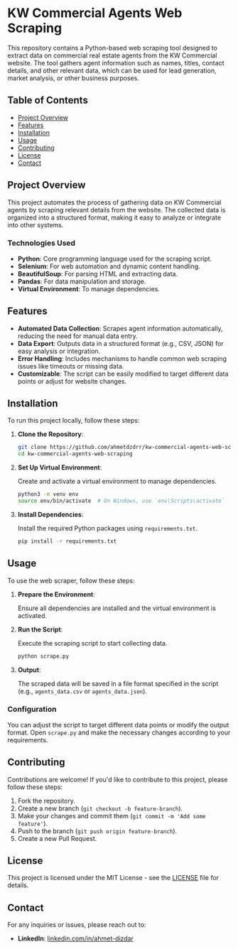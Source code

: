 # KW Commercial Agents Web Scraping

This repository contains a Python-based web scraping tool designed to extract data on commercial real estate agents from the KW Commercial website. The tool gathers agent information such as names, titles, contact details, and other relevant data, which can be used for lead generation, market analysis, or other business purposes.

## Table of Contents

- [Project Overview](#project-overview)
- [Features](#features)
- [Installation](#installation)
- [Usage](#usage)
- [Contributing](#contributing)
- [License](#license)
- [Contact](#contact)

## Project Overview

This project automates the process of gathering data on KW Commercial agents by scraping relevant details from the website. The collected data is organized into a structured format, making it easy to analyze or integrate into other systems.

### Technologies Used

- **Python**: Core programming language used for the scraping script.
- **Selenium**: For web automation and dynamic content handling.
- **BeautifulSoup**: For parsing HTML and extracting data.
- **Pandas**: For data manipulation and storage.
- **Virtual Environment**: To manage dependencies.

## Features

- **Automated Data Collection**: Scrapes agent information automatically, reducing the need for manual data entry.
- **Data Export**: Outputs data in a structured format (e.g., CSV, JSON) for easy analysis or integration.
- **Error Handling**: Includes mechanisms to handle common web scraping issues like timeouts or missing data.
- **Customizable**: The script can be easily modified to target different data points or adjust for website changes.

## Installation

To run this project locally, follow these steps:

1. **Clone the Repository**:

   ```bash
   git clone https://github.com/ahmetdzdrr/kw-commercial-agents-web-scraping.git
   cd kw-commercial-agents-web-scraping
   ```

2. **Set Up Virtual Environment**:

   Create and activate a virtual environment to manage dependencies.

   ```bash
   python3 -m venv env
   source env/bin/activate  # On Windows, use `env\Scripts\activate`
   ```

3. **Install Dependencies**:

   Install the required Python packages using `requirements.txt`.

   ```bash
   pip install -r requirements.txt
   ```

## Usage

To use the web scraper, follow these steps:

1. **Prepare the Environment**:

   Ensure all dependencies are installed and the virtual environment is activated.

2. **Run the Script**:

   Execute the scraping script to start collecting data.

   ```bash
   python scrape.py
   ```

3. **Output**:

   The scraped data will be saved in a file format specified in the script (e.g., `agents_data.csv` or `agents_data.json`).

### Configuration

You can adjust the script to target different data points or modify the output format. Open `scrape.py` and make the necessary changes according to your requirements.

## Contributing

Contributions are welcome! If you'd like to contribute to this project, please follow these steps:

1. Fork the repository.
2. Create a new branch (`git checkout -b feature-branch`).
3. Make your changes and commit them (`git commit -m 'Add some feature'`).
4. Push to the branch (`git push origin feature-branch`).
5. Create a new Pull Request.

## License

This project is licensed under the MIT License - see the [LICENSE](LICENSE) file for details.

## Contact

For any inquiries or issues, please reach out to:

- **LinkedIn**: [linkedin.com/in/ahmet-dizdar](https://www.linkedin.com/in/ahmet-dizdarr/)